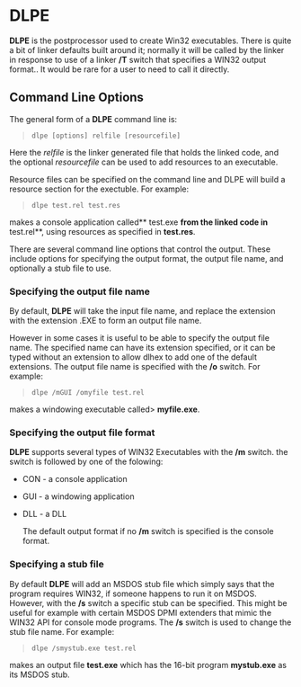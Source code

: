 # DLPE

 
 **DLPE** is the postprocessor used to create Win32 executables.  There is quite a bit of linker defaults built around it; normally it will be called by the linker in response to use of a linker **/T** switch that specifies a WIN32 output format..  It would be rare for a user to need to call it directly.


## Command Line Options
 

 The general form of a **DLPE** command line is:
 
>     dlpe [options] relfile [resourcefile]
 
 Here the  _relfile_ is the linker generated file that  holds the linked code, and the optional _resourcefile_ can be used to add resources to an executable.
 
 Resource files can be specified on the command line and DLPE will build a resource section for the exectuble.  For example:
 
>     dlpe test.rel test.res
 
 makes a console application called** test.exe **from the linked code in** test.rel**, using resources as specified in **test.res**.
 
 There are several command line options that control the output.  These include options for specifying the output format, the output file name, and optionally a stub file to use.


### Specifying the output file name
 

 
By default, **DLPE** will take the input file name, and replace the extension with the extension .EXE to form an output file 
name.
 
However in some cases it is useful to be able to specify the output file name.  The specified name can have its extension 
specified, or it can be typed without an extension to allow dlhex to add one of the default extensions.  The output file name 
is specified with the **/o** switch.  For example:     

>     dlpe /mGUI /omyfile test.rel
 
 makes a windowing executable called>      **myfile.exe**.

### Specifying the output file format

**DLPE** supports several types of WIN32 Executables with the **/m** switch.  the switch is followed by one of the folowing:
 
* CON - a console application
* GUI - a windowing application
* DLL - a DLL
   
  The default output format if no **/m** switch is specified is the console format.


### Specifying a stub file

By default **DLPE** will add an MSDOS stub file which simply says that the program requires WIN32, if someone happens to run it 
on MSDOS.  However, with the **/s** switch a specific stub can be specified.  This might be useful for example with certain 
MSDOS DPMI extenders that mimic the WIN32 API for console mode programs.  The **/s** switch is used to change the stub file 
name.  For example:
 
>     dlpe /smystub.exe test.rel
 
 makes an output file **test.exe** which has the 16-bit program **mystub.exe** as its MSDOS stub.
